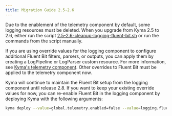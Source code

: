 ```yaml
---
title: Migration Guide 2.5-2.6
---
```


Due to the enablement of the telemetry component by default, some logging resources must be deleted. When you upgrade from Kyma 2.5 to 2.6, either run the script [2.5-2.6-cleanup-logging-fluent-bit.sh](./assets/2.5-2.6-cleanup-logging-fluent-bit.sh) or run the commands from the script manually.

If you are using override values for the logging component to configure additional Fluent Bit filters, parsers, or outputs, you can apply them by creating a LogPipeline or LogParser custom resource. For more information, see [Kyma's telemetry component](./01-overview/main-areas/observability/obsv-04-telemetry-in-kyma.md). Other overrides to Fluent Bit must be applied to the telemetry component now.

Kyma will continue to maintain the Fluent Bit setup from the logging component until release 2.8. If you want to keep your existing override values for now, you can re-enable Fluent Bit in the logging component by deploying Kyma with the following arguments:

```bash
kyma deploy --value=global.telemetry.enabled=false --value=logging.fluent-bit.enabled=true
```